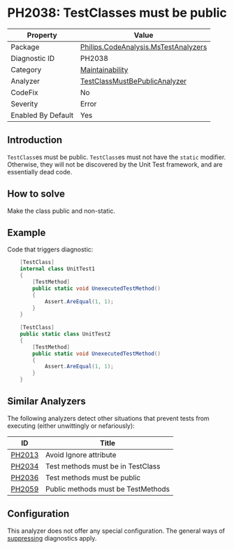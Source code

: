 # PH2038: TestClasses must be public

| Property | Value  |
|--|--|
| Package | [Philips.CodeAnalysis.MsTestAnalyzers](https://www.nuget.org/packages/Philips.CodeAnalysis.MsTestAnalyzers) |
| Diagnostic ID | PH2038 |
| Category  | [Maintainability](../Maintainability.md) |
| Analyzer | [TestClassMustBePublicAnalyzer](https://github.com/philips-software/roslyn-analyzers/blob/master/Philips.CodeAnalysis.MsTestAnalyzers/TestClassMustBePublicAnalyzer.cs)
| CodeFix  | No |
| Severity | Error |
| Enabled By Default | Yes |

## Introduction

`TestClass`es must be public. `TestClass`es must not have the `static` modifier. Otherwise, they will not be discovered by the Unit Test framework, and are essentially dead code.

## How to solve

Make the class public and non-static.

## Example

Code that triggers diagnostic:
``` cs
    [TestClass]
    internal class UnitTest1
    {
        [TestMethod]
        public static void UnexecutedTestMethod()
        {
            Assert.AreEqual(1, 1);
        }
    }
    
    [TestClass]
    public static class UnitTest2
    {
        [TestMethod]
        public static void UnexecutedTestMethod()
        {
            Assert.AreEqual(1, 1);
        }
    }
```

## Similar Analyzers

The following analyzers detect other situations that prevent tests from executing (either unwittingly or nefariously):

| ID | Title  |
|--|--|
| [PH2013](./PH2013.md) | Avoid Ignore attribute |
| [PH2034](./PH2034.md) | Test methods must be in TestClass |
| [PH2036](./PH2036.md) | Test methods must be public |
| [PH2059](./PH2059.md) | Public methods must be TestMethods |

## Configuration

This analyzer does not offer any special configuration. The general ways of [suppressing](https://learn.microsoft.com/en-us/dotnet/fundamentals/code-analysis/suppress-warnings) diagnostics apply.
